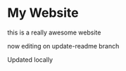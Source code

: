 # My Website

this is a really awesome website

now editing on update-readme branch

Updated locally
